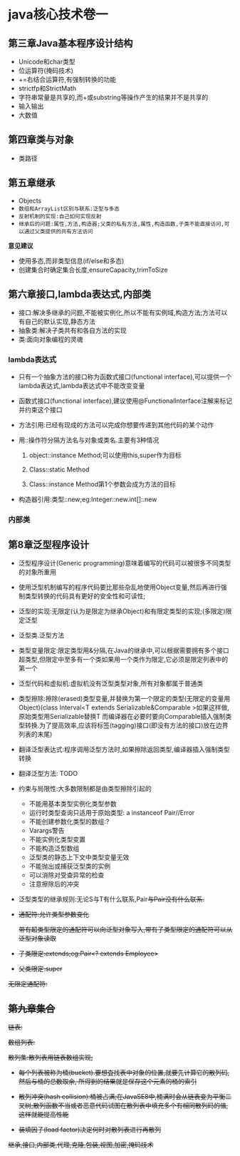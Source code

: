# java核心技术卷一

## 第三章Java基本程序设计结构
-   Unicode和char类型
- 	位运算符(掩码技术)
- 	+=右结合运算符,有强制转换的功能
- 	strictfp和StrictMath
- 	字符串常量是共享的,而+或substring等操作产生的结果并不是共享的
- 	输入输出
- 	大数值

## 第四章类与对象
- 	类路径

## 第五章继承
- 	Objects
-   `数组和ArrayList区别与联系:泛型与多态`
-   `反射机制的实现:自己如何实现反射`
-   `继承后的问题:属性,方法,构造器;父类的私有方法,属性,构造函数,子类不能直接访问,可以通过父类提供的共有方法访问`

**意见建议**
-   使用多态,而非类型信息(if/else和多态)
- 	创建集合时确定集合长度,ensureCapacity,trimToSize

## 第六章接口,lambda表达式,内部类
- 	接口:解决多继承的问题,不能被实例化,所以不能有实例域,构造方法;方法可以有自己的默认实现,静态方法
- 	抽象类:解决子类共有和各自方法的实现
- 	类:面向对象编程的灵魂

### lambda表达式

- 	只有一个抽象方法的接口称为函数式接口(functional interface),可以提供一个lambda表达式,lambda表达式中不能改变变量

- 	函数式接口(functional interface),建议使用@FunctionalInterface注解来标记并约束这个接口

- 	方法引用:已经有现成的方法可以完成你想要传递到其他代码的某个动作

-   用::操作符分隔方法名与对象或类名.主要有3种情况

       1. object::instance Method;可以使用this,super作为目标
    
       2. Class::static Method
    
       3. Class::instance Method第1个参数会成为方法的目标

-  构造器引用:类型::new;eg:Integer::new.int[]::new

### 内部类




## 第8章泛型程序设计

-   泛型程序设计(Generic programming)意味着编写的代码可以被很多不同类型的对象所重用

-   使用泛型机制编写的程序代码要比那些杂乱地使用Object变量,然后再进行强制类型转换的代码具有更好的安全性和可读性;

-   泛型的实现:无限定(认为是限定为继承Object)和有限定类型的实现;(多限定)限定泛型

-   泛型类.泛型方法

-   类型变量限定:限定类型用&分隔,在Java的继承中,可以根据需要拥有多个接口超类型,但限定中至多有一个类如果用一个类作为限定,它必须是限定列表中的第一个

-   泛型代码和虚拟机:虚拟机没有泛型类型对象,所有对象都属于普通类

   - 类型擦除:擦除(erased)类型变量,并替换为第一个限定的类型(无限定的变量用Object)(class Interval<T extends Serializable&Comparable >如果这样做,
   原始类型用Serializable替换T 而编译器在必要时要向Comparable插入强制类型转换.为了提高效率,应该将标签(tagging)接口(即没有方法的接口)放在边界列表的末尾)

   - 翻译泛型表达式:程序调用泛型方法时,如果擦除返回类型,编译器插入强制类型转换

   - 翻译泛型方法: TODO 

   - 约束与局限性:大多数限制都是由类型擦除引起的
   
     - 不能用基本类型实例化类型参数
     - 运行时类型查询只适用于原始类型: a instanceof Pair<String>//Error
     - 不能创建参数化类型的数组:?
     - Varargs警告
     - 不能实例化类型变置
     - 不能构造泛型数组
     - 泛型类的静态上下文中类型变量无效
     - 不能抛出或捕获泛型类的实例
     - 可以消除对受查异常的检查
     - 注意擦除后的冲突

-   泛型类型的继承规则:无论S与T有什么联系,Pair<S>与Pair<T>没有什么联系.

-   通配符:允许类型参数变化

    带有超类型限定的通配符可以向泛型对象写入,带有子类型限定的通配符可以从泛型对象读取
   -  子类限定:extends;eg:Pair<? extends Employee>
   -  父类限定:super
   
无限定通配符:

## 第九章集合

链表:

数组列表:

散列集:散列表用链表数组实现;

   - 每个列表被称为桶(bucket).要想査找表中对象的位置,就要先计算它的散列码,然后与桶的总数取余, 所得到的结果就是保存这个元素的桶的索引

   - 散列冲突(hash collision):桶被占满;在JavaSE8中,桶满时会从链表变为平衡二叉树;散列函数不当或者恶意代码试图在散列表中填充多个有相同散列码的值,这样就能提高性能

   - 装填因子(load factor)决定何时对散列表进行再散列




继承,接口,内部类,代理,克隆,包装,视图,加密,掩码技术

